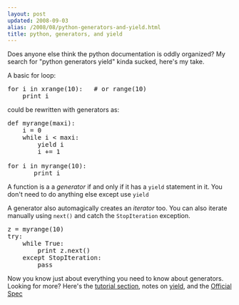 ```yaml
---
layout: post
updated: 2008-09-03
alias: /2008/08/python-generators-and-yield.html
title: python, generators, and yield
---
```

<p>
<p>
Does anyone else think the python documentation is oddly organized?  My search for "python generators yield" kinda sucked, here's my take.
</p>

<p>
A basic for loop:
</p>
<pre>
for i in xrange(10):   # or range(10)
    print i
</pre>

<p>could be rewritten with generators as:</p>

<pre>
def myrange(maxi):
    i = 0
    while i < maxi:
        yield i
        i += 1

for i in myrange(10):
       print i
</pre>
 
<p>A function is a a <i>generator</i> if and only if it has a <code>yield</code> statement in it.  You don't need to do anything else except use <code>yield</code></p>

<p>A generator also automagically creates an <i>iterator</i> too.  You can also iterate manually using <code>next()</code> and catch the <code>StopIteration</code> exception.</p>

<pre>
z = myrange(10)
try:
    while True:
        print z.next()
    except StopIteration:
        pass
</pre>

<p>
Now you know just about everything you need to know about generators.  Looking for more?  Here's the <a href="http://docs.python.org/tut/node11.html#SECTION00111000000000000000000">tutorial section</a>,  notes on <a href="http://docs.python.org/ref/yield.html">yield</a>, and the <a href="http://www.python.org/dev/peps/pep-0255/">Official Spec</a>
</p>